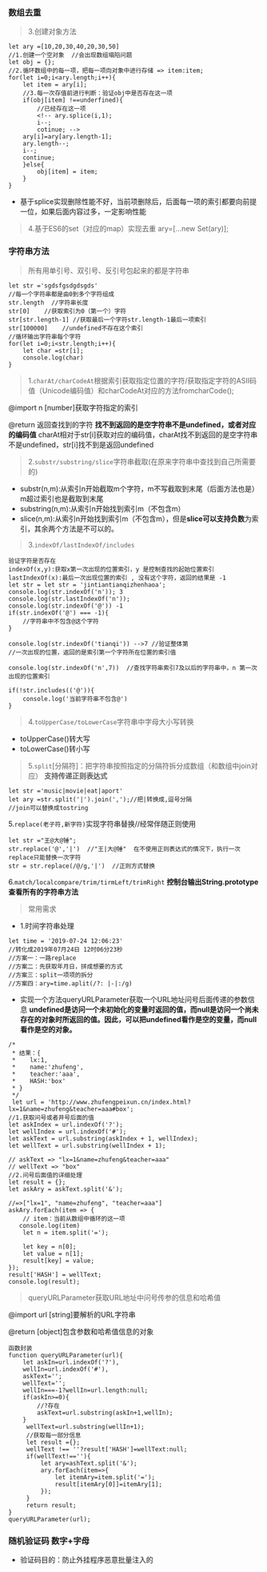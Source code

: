 ### 数组去重
> 3.创建对象方法
```
let ary =[10,20,30,40,20,30,50]
//1.创建一个空对象  //会出现数组塌陷问题
let obj = {};
//2.循环数组中的每一项，把每一项向对象中进行存储 => item:item;
for(let i=0;i<ary.length;i++){
    let item = ary[i];
    //3.每一次存值前进行判断：验证obj中是否存在这一项
    if(obj[item] !==underfined){
        //已经存在这一项
        <!-- ary.splice(i,1);
        i--;
        cotinue; -->
    ary[i]=ary[ary.length-1];
    ary.length--;
    i--;
    continue;
    }else{
        obj[item] = item;
    }
}
```
- 基于splice实现删除性能不好，当前项删除后，后面每一项的索引都要向前提一位，如果后面内容过多，一定影响性能
> 4.基于ES6的set（对应的map）实现去重
ary=[...new Set(ary)];

### 字符串方法
> 所有用单引号、双引号、反引号包起来的都是字符串
```
let str ='sgdsfgsdgdsgds'
//每一个字符串都是由0到多个字符组成
str.length  //字符串长度
str[0]    //获取索引为0（第一个）字符
str[str.length-1] //获取最后一个字符str.length-1最后一项索引
str[100000]    //undefined不存在这个索引
//循环输出字符串每个字符
for(let i=0;i<str.length;i++){
    let char =str[i];
    console.log(char)
}
```
> 1.`charAt/charCodeAt`根据索引获取指定位置的字符/获取指定字符的ASII码值（Unicode编码值）和charCodeAt对应的方法fromcharCode();

@import
n [number]获取字符指定的索引

@return
    返回查找到的字符
    **找不到返回的是空字符串不是undefined，或者对应的编码值**
charAt相对于str[i]获取对应的编码值，charAt找不到返回的是空字符串不是undefined，str[i]找不到是返回undefined
> 2.`substr/substring/slice`字符串截取(在原来字符串中查找到自己所需要的)
- substr(n,m):从索引n开始截取m个字符，m不写截取到末尾（后面方法也是）m超过索引也是截取到末尾
- substring(n,m):从索引n开始找到索引m（不包含m）
- slice(n,m):从索引n开始找到索引m（不包含m），但是**slice可以支持负数**为索引，其余两个方法是不可以的。
> 3.`indexOf/lastIndexOf/includes`
```
验证字符是否存在
indexOf(x,y):获取x第一次出现的位置索引，y 是控制查找的起始位置索引
lastIndexOf(x):最后一次出现位置的索引 , 没有这个字符，返回的结果是 -1
let str = let str = 'jintiantianqizhenhaoa';
console.log(str.indexOf('n')); 3
console.log(str.lastIndexOf('n'));
console.log(str.indexOf('@')) -1
if(str.indexOf('@') === -1){
    //字符串中不包含@这个字符
}

console.log(str.indexOf('tianqi')) -->7 //验证整体第
//一次出现的位置，返回的是索引第一个字符所在位置的索引值

console.log(str.indexOf('n',7))  //查找字符串索引7及以后的字符串中，n 第一次出现的位置索引

if(!str.includes(('@')){
    console.log('当前字符串不包含@')
}

```
> 4.`toUpperCase/toLowerCase`字符串中字母大小写转换
- toUpperCase()转大写
- toLowerCase()转小写
> 5.`split`[分隔符]：把字符串按照指定的分隔符拆分成数组（和数组中join对应） **支持传递正则表达式**
```
let str ='music|movie|eat|aport'
let ary =str.split('|').join(',');//把|转换成,逗号分隔
//join可以替换成tostring

```
5.`replace(老子符,新字符)`实现字符串替换//经常伴随正则使用
```
let str ="王@大@锤";
str.replace('@','|')  //"王|大@锤"  在不使用正则表达式的情况下，执行一次replace只能替换一次字符
str = str.replace(/@/g,'|')  //正则方式替换
```
6.`match/localcompare/trim/tirmLeft/trimRight`
**控制台输出String.prototype查看所有的字符串方法**

> 常用需求
- 1.时间字符串处理
```
let time = '2019-07-24 12:06:23'
//转化成2019年07月24日 12时06分23秒
//方案一：一路replace
//方案二：先获取年月日，拼成想要的方式
//方案三：split一项项的拆分
//方案四：ary=time.aplit(/?: |-|:/g)
```
- 实现一个方法queryURLParameter获取一个URL地址问号后面传递的参数信息
**undefined是访问一个未初始化的变量时返回的值，而null是访问一个尚未存在的对象时所返回的值。因此，可以把undefined看作是空的变量，而null看作是空的对象。**
```
/*
 * 结果：{
 *    lx:1,
 *    name:'zhufeng',
 *    teacher:'aaa',
 *    HASH:'box'
 * }
 */
 let url = 'http://www.zhufengpeixun.cn/index.html?lx=1&name=zhufeng&teacher=aaa#box';
//1.获取问号或者井号后面的值
let askIndex = url.indexOf('?');
let wellIndex = url.indexOf('#');
let askText = url.substring(askIndex + 1, wellIndex);
let wellText = url.substring(wellIndex + 1);

// askText => "lx=1&name=zhufeng&teacher=aaa"
// wellText => "box"
//2.问号后面值的详细处理
let result = {};
let askAry = askText.split('&');

//=>["lx=1", "name=zhufeng", "teacher=aaa"]
askAry.forEach(item => {
	// item：当前从数组中循环的这一项 
   console.log(item)
	let n = item.split('=');

	let key = n[0];
	let value = n[1];
	result[key] = value;
});
result['HASH'] = wellText;
console.log(result);
```
> queryURLParameter获取URL地址中问号传参的信息和哈希值

@import
url [string]要解析的URL字符串

@return
[object]包含参数和哈希值信息的对象
```
函数封装
function queryURLParameter(url){
    let askIn=url.indexOf('?'),
    wellIn=url.indexOf('#'),
    askText='';
    wellText='';
    wellIn===-1?wellIn=url.length:null;
    if(askIn>=0){
        //?存在
        askText=url.substring(askIn+1,wellIn);
    }
     wellText=url.substring(wellIn+1);
     //获取每一部分信息
     let result ={};
     wellText !== ''?result['HASH']=wellText:null;
     if(wellText!==''){
         let ary=ashText.split('&');
         ary.forEach(item=>{
             let itemAry=item.split('=');
             result[itemAry[0]]=itemAry[1];
         });
     }
     return result;
}
queryURLParameter(url);
```
### 随机验证码 数字+字母
- 验证码目的：防止外挂程序恶意批量注入的